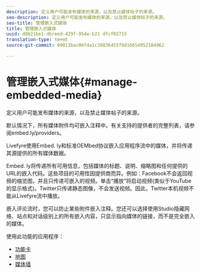 ```yaml
---
description: 定义用户可能发布媒体的来源，以及禁止媒体帖子的来源。
seo-description: 定义用户可能发布媒体的来源，以及禁止媒体帖子的来源。
seo-title: 管理嵌入式媒体
title: 管理嵌入式媒体
uuid: d8621be1-dbreed-429f-954e-b21 dfcf02715
translation-type: tm+mt
source-git-commit: 09011bac06f4a1c39836455f9d16654952184962

---
```



# 管理嵌入式媒体{#manage-embedded-media}

定义用户可能发布媒体的来源，以及禁止媒体帖子的来源。

默认情况下，所有媒体附件均可嵌入注释中。有关支持的提供者的完整列表，请参阅embed.ly/providers。

Livefyre使用Embed. ly和标准OEMbed协议嵌入应用程序流中的媒体，并将传递其源提供的所有媒体数据。

Embed. ly将传递所有可用信息，包括媒体的标题、说明、缩略图和任何提供的URL的嵌入代码。这些项目的可用性因提供商而异。例如：Facebook不会返回视频的缩览图，并且只传递可嵌入的视频。单击“播放”将启动视频(类似于YouTube的显示格式)。Twitter只传递静态图像，不会发送视频。因此，Twitter本机视频不能从Livefyre流中播放。

嵌入评论流时，您可以防止某些附件嵌入注释。您还可以选择使用Studio隐藏网络、站点和对话级别上的所有嵌入内容，只显示指向媒体的链接，而不是完全嵌入的媒体。

使用此功能的应用程序：

* [功能卡](/help/using/c-about-apps/c-feature-card-app/c-feature-card-app.md#c_feature_card_app)
* [地图](/help/using/c-about-apps/c-map-app/c-map-app.md#c_map_app)
* [媒体墙](/help/using/c-about-apps/c-media-wall-app/c-media-wall-app.md#c_media_wall_app)


